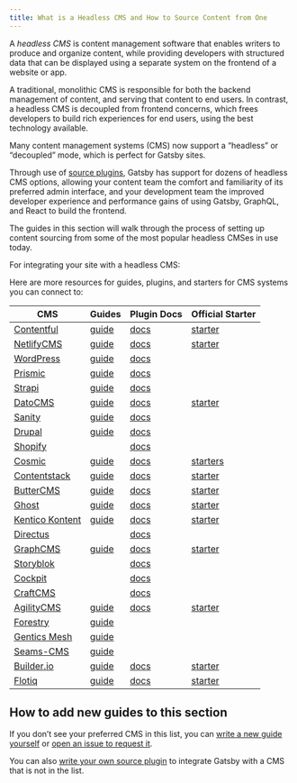 ```yaml
---
title: What is a Headless CMS and How to Source Content from One
---
```


A _headless CMS_ is content management software that enables writers to produce and organize content, while providing developers with structured data that can be displayed using a separate system on the frontend of a website or app.

A traditional, monolithic CMS is responsible for both the backend management of content, and serving that content to end users. In contrast, a headless CMS is decoupled from frontend concerns, which frees developers to build rich experiences for end users, using the best technology available.

Many content management systems (CMS) now support a “headless” or “decoupled” mode, which is perfect for Gatsby sites.

Through use of [source plugins](/plugins/?=source), Gatsby has support for dozens of headless CMS options, allowing your content team the comfort and familiarity of its preferred admin interface, and your development team the improved developer experience and performance gains of using Gatsby, GraphQL, and React to build the frontend.

The guides in this section will walk through the process of setting up content sourcing from some of the most popular headless CMSes in use today.

<CloudCallout>For integrating your site with a headless CMS:</CloudCallout>
<GuideList slug={props.slug} />

<!--
  Ordering in this section is driven by Gatsby plugin downloads (/plugins/?=gatsby-source-) & CMS vendor size/adoption.
-->

Here are more resources for guides, plugins, and starters for CMS systems you can connect to:

| CMS                                           | Guides                                                                           | Plugin Docs                                            | Official Starter                                                   |
| --------------------------------------------- | -------------------------------------------------------------------------------- | ------------------------------------------------------ | ------------------------------------------------------------------ |
| [Contentful](https://www.contentful.com/)     | [guide](/docs/sourcing-from-contentful/)                                         | [docs](/packages/gatsby-source-contentful)             | [starter](/starters/contentful/starter-gatsby-blog/)               |
| [NetlifyCMS](https://www.netlifycms.org/)     | [guide](/docs/sourcing-from-netlify-cms/)                                        | [docs](/packages/gatsby-plugin-netlify-cms)            | [starter](/starters/netlify-templates/gatsby-starter-netlify-cms/) |
| [WordPress](https://www.wordpress.com/)       | [guide](/docs/sourcing-from-wordpress/)                                          | [docs](/packages/gatsby-source-wordpress-experimental) |                                                                    |
| [Prismic](https://www.prismic.io/)            | [guide](/docs/sourcing-from-prismic/)                                            | [docs](/packages/gatsby-source-prismic)                |                                                                    |
| [Strapi](https://strapi.io/)                  | [guide](/blog/2018-1-18-strapi-and-gatsby/)                                      | [docs](/packages/gatsby-source-strapi)                 |                                                                    |
| [DatoCMS](https://www.datocms.com/)           | [guide](https://www.gatsbyjs.com/guides/datocms/)                                | [docs](/packages/gatsby-source-datocms)                | [starter](/starters/datocms/gatsby-portfolio/)                     |
| [Sanity](https://www.sanity.io/)              | [guide](/docs/sourcing-from-sanity)                                              | [docs](/packages/gatsby-source-sanity/)                |                                                                    |
| [Drupal](https://www.drupal.com/)             | [guide](/docs/sourcing-from-drupal/)                                             | [docs](/packages/gatsby-source-drupal)                 |                                                                    |
| [Shopify](https://www.shopify.com/)           |                                                                                  | [docs](/packages/gatsby-source-shopify)                |                                                                    |
| [Cosmic](https://cosmicjs.com/)               | [guide](/blog/2018-06-07-build-a-gatsby-blog-using-the-cosmic-js-source-plugin/) | [docs](/packages/gatsby-source-cosmicjs)               | [starters](/starters/?s=cosmic&v=2)                                |
| [Contentstack](https://www.contentstack.com/) | [guide](/docs/sourcing-from-contentstack)                                        | [docs](/packages/gatsby-source-contentstack)           | [starter](/starters/contentstack/gatsby-starter-contentstack/)     |
| [ButterCMS](https://buttercms.com/)           | [guide](/docs/sourcing-from-buttercms/)                                          | [docs](/packages/gatsby-source-buttercms)              | [starter](/starters/ButterCMS/gatsby-starter-buttercms/)           |
| [Ghost](https://ghost.org/)                   | [guide](/docs/sourcing-from-ghost/)                                              | [docs](/packages/gatsby-source-ghost/)                 | [starter](/starters/TryGhost/gatsby-starter-ghost/)                |
| [Kentico Kontent](https://kontent.ai/)        | [guide](/docs/sourcing-from-kentico-kontent)                                     | [docs](/packages/@kentico/gatsby-source-kontent)       | [starter](/starters/Kentico/gatsby-starter-kontent-lumen/)         |
| [Directus](https://directus.io/)              |                                                                                  | [docs](/packages/gatsby-source-directus)               |                                                                    |
| [GraphCMS](https://graphcms.com/)             | [guide](/docs/sourcing-from-graphcms)                                            | [docs](/packages/gatsby-source-graphql)                | [starter](/starters/GraphCMS/gatsby-graphcms-tailwindcss-example/) |
| [Storyblok](https://www.storyblok.com/)       |                                                                                  | [docs](/packages/gatsby-source-storyblok)              |                                                                    |
| [Cockpit](https://getcockpit.com/)            |                                                                                  | [docs](/packages/gatsby-plugin-cockpit)                |                                                                    |
| [CraftCMS](https://craftcms.com/)             |                                                                                  | [docs](/packages/gatsby-source-craftcms)               |                                                                    |
| [AgilityCMS](https://agilitycms.com/)         | [guide](/docs/sourcing-from-agilitycms/)                                         | [docs](/packages/@agility/gatsby-source-agilitycms/)   | [starter](/starters/agility/agility-gatsby-starter/)               |
| [Forestry](https://forestry.io/)              | [guide](/docs/sourcing-from-forestry/)                                           |                                                        |                                                                    |
| [Gentics Mesh](https://getmesh.io)            | [guide](/docs/sourcing-from-gentics-mesh)                                        |                                                        |                                                                    |
| [Seams-CMS](https://seams-cms.com/)           | [guide](/docs/sourcing-from-seams-cms)                                           |                                                        |                                                                    |
| [Builder.io](https://www.builder.io/)         | [guide](/docs/sourcing-from-builder-io/)                                         | [docs](/packages/@builder.io/gatsby/)                  | [starter](https://github.com/BuilderIO/gatsby-starter-builder)     |
| [Flotiq](https://flotiq.com/)                 | [guide](/docs/sourcing-from-flotiq/)                                             | [docs](/packages/gatsby-source-flotiq)                 | [starter](https://github.com/flotiq/gatsby-starter-blog)           |

## How to add new guides to this section

If you don’t see your preferred CMS in this list, you can [write a new guide yourself](/contributing/how-to-contribute/) or [open an issue to request it](https://github.com/gatsbyjs/gatsby/issues/new/choose).

You can also [write your own source plugin](/docs/creating-a-source-plugin/) to integrate Gatsby with a CMS that is not in the list.
